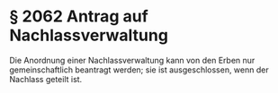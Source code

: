 # § 2062 Antrag auf Nachlassverwaltung
Die Anordnung einer Nachlassverwaltung kann von den Erben nur gemeinschaftlich beantragt werden; sie ist ausgeschlossen, wenn der Nachlass geteilt ist.